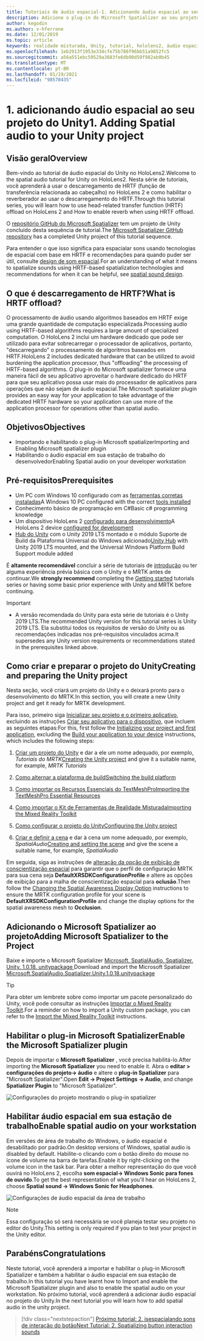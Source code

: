 ```yaml
---
title: Tutoriais de áudio espacial-1. Adicionando áudio espacial ao seu projeto
description: Adicione o plug-in do Microsoft Spatializer ao seu projeto do Unity para acessar o descarregamento de hardware do HoloLens 2 HRTF.
author: kegodin
ms.author: v-hferrone
ms.date: 12/01/2019
ms.topic: article
keywords: realidade misturada, Unity, tutorial, hololens2, áudio espacial, MRTK, kit de ferramentas de realidade mista, UWP, Windows 10, HRTF, função de transferência relacionada ao cabeçalho, reverberação, Microsoft Spatializer
ms.openlocfilehash: 1eb2913f1953e334cfe75b786f96bb51a9852fc5
ms.sourcegitcommit: a56a551ebc59529a3683fe6db90d59f982ab0b45
ms.translationtype: MT
ms.contentlocale: pt-BR
ms.lasthandoff: 01/19/2021
ms.locfileid: "98578435"
---
```

# <a name="1-adding-spatial-audio-to-your-unity-project"></a><span data-ttu-id="bd6d8-105">1. adicionando áudio espacial ao seu projeto do Unity</span><span class="sxs-lookup"><span data-stu-id="bd6d8-105">1. Adding Spatial audio to your Unity project</span></span>

## <a name="overview"></a><span data-ttu-id="bd6d8-106">Visão geral</span><span class="sxs-lookup"><span data-stu-id="bd6d8-106">Overview</span></span>

<span data-ttu-id="bd6d8-107">Bem-vindo ao tutorial de áudio espacial do Unity no HoloLens2.</span><span class="sxs-lookup"><span data-stu-id="bd6d8-107">Welcome to the spatial audio tutorial for Unity on HoloLens2.</span></span> <span data-ttu-id="bd6d8-108">Nesta série de tutoriais, você aprenderá a usar o descarregamento de HRTF (função de transferência relacionada ao cabeçalho) no HoloLens 2 e como habilitar o reverberador ao usar o descarregamento do HRTF.</span><span class="sxs-lookup"><span data-stu-id="bd6d8-108">Through this tutorial series, you will learn how to use head-related transfer function (HRTF) offload on HoloLens 2 and How to enable reverb when using HRTF offload.</span></span>

<span data-ttu-id="bd6d8-109">O [repositório GitHub do Microsoft Spatializer](https://github.com/microsoft/spatialaudio-unity) tem um projeto de Unity concluído desta sequência de tutorial.</span><span class="sxs-lookup"><span data-stu-id="bd6d8-109">The [Microsoft Spatializer GitHub repository](https://github.com/microsoft/spatialaudio-unity) has a completed Unity project of this tutorial sequence.</span></span>

<span data-ttu-id="bd6d8-110">Para entender o que isso significa para espacialar sons usando tecnologias de espacial com base em HRTF e recomendações para quando puder ser útil, consulte [design de som espacial](https://docs.microsoft.com/windows/mixed-reality/spatial-sound-design).</span><span class="sxs-lookup"><span data-stu-id="bd6d8-110">For an understanding of what it means to spatialize sounds using HRTF-based spatialization technologies and recommendations for when it can be helpful, see [spatial sound design](https://docs.microsoft.com/windows/mixed-reality/spatial-sound-design).</span></span>

## <a name="what-is-hrtf-offload"></a><span data-ttu-id="bd6d8-111">O que é descarregamento de HRTF?</span><span class="sxs-lookup"><span data-stu-id="bd6d8-111">What is HRTF offload?</span></span>

<span data-ttu-id="bd6d8-112">O processamento de áudio usando algoritmos baseados em HRTF exige uma grande quantidade de computação especializada.</span><span class="sxs-lookup"><span data-stu-id="bd6d8-112">Processing audio using HRTF-based algorithms requires a large amount of specialized computation.</span></span> <span data-ttu-id="bd6d8-113">O HoloLens 2 inclui um hardware dedicado que pode ser utilizado para evitar sobrecarregar o processador de aplicativos, portanto, "descarregando" o processamento de algoritmos baseados em HRTF.</span><span class="sxs-lookup"><span data-stu-id="bd6d8-113">HoloLens 2 includes dedicated hardware that can be utilized to avoid burdening the application processor, thus "offloading" the processing of HRTF-based algorithms.</span></span>  <span data-ttu-id="bd6d8-114">O plug-in do Microsoft spatializer fornece uma maneira fácil de seu aplicativo aproveitar o hardware dedicado do HRTF para que seu aplicativo possa usar mais do processador de aplicativos para operações que não sejam de áudio espacial.</span><span class="sxs-lookup"><span data-stu-id="bd6d8-114">The Microsoft spatializer plugin provides an easy way for your application to take advantage of the dedicated HRTF hardware so your application can use more of the application processor for operations other than spatial audio.</span></span>

## <a name="objectives"></a><span data-ttu-id="bd6d8-115">Objetivos</span><span class="sxs-lookup"><span data-stu-id="bd6d8-115">Objectives</span></span>

* <span data-ttu-id="bd6d8-116">Importando e habilitando o plug-in Microsoft spatializer</span><span class="sxs-lookup"><span data-stu-id="bd6d8-116">Importing and Enabling Microsoft spatializer plugin</span></span>
* <span data-ttu-id="bd6d8-117">Habilitando o áudio espacial em sua estação de trabalho do desenvolvedor</span><span class="sxs-lookup"><span data-stu-id="bd6d8-117">Enabling Spatial audio on your developer workstation</span></span>

## <a name="prerequisites"></a><span data-ttu-id="bd6d8-118">Pré-requisitos</span><span class="sxs-lookup"><span data-stu-id="bd6d8-118">Prerequisites</span></span>

* <span data-ttu-id="bd6d8-119">Um PC com Windows 10 configurado com as [ferramentas corretas instaladas](../../install-the-tools.md)</span><span class="sxs-lookup"><span data-stu-id="bd6d8-119">A Windows 10 PC configured with the correct [tools installed](../../install-the-tools.md)</span></span>
* <span data-ttu-id="bd6d8-120">Conhecimento básico de programação em C#</span><span class="sxs-lookup"><span data-stu-id="bd6d8-120">Basic c# programming knowledge</span></span>
* <span data-ttu-id="bd6d8-121">Um dispositivo HoloLens 2 [configurado para desenvolvimento](../../platform-capabilities-and-apis/using-visual-studio.md#enabling-developer-mode)</span><span class="sxs-lookup"><span data-stu-id="bd6d8-121">A HoloLens 2 device [configured for development](../../platform-capabilities-and-apis/using-visual-studio.md#enabling-developer-mode)</span></span>
* <span data-ttu-id="bd6d8-122"><a href="https://docs.unity3d.com/Manual/GettingStartedInstallingHub.html" target="_blank">Hub do Unity</a> com o Unity 2019 LTS montado e o módulo Suporte de Build da Plataforma Universal do Windows adicionado</span><span class="sxs-lookup"><span data-stu-id="bd6d8-122"><a href="https://docs.unity3d.com/Manual/GettingStartedInstallingHub.html" target="_blank">Unity Hub</a> with Unity 2019 LTS mounted, and the Universal Windows Platform Build Support module added</span></span>

<span data-ttu-id="bd6d8-123">É **altamente recomendável** concluir a série de tutoriais de [introdução](mr-learning-base-01.md) ou ter alguma experiência prévia básica com o Unity e o MRTK antes de continuar.</span><span class="sxs-lookup"><span data-stu-id="bd6d8-123">We **strongly recommend** completing the [Getting started](mr-learning-base-01.md) tutorials series or having some basic prior experience with Unity and MRTK before continuing.</span></span>

> [!IMPORTANT]
>
> * <span data-ttu-id="bd6d8-124">A versão recomendada do Unity para esta série de tutoriais é o Unity 2019 LTS.</span><span class="sxs-lookup"><span data-stu-id="bd6d8-124">The recommended Unity version for this tutorial series is Unity 2019 LTS.</span></span> <span data-ttu-id="bd6d8-125">Ela substitui todos os requisitos de versão do Unity ou as recomendações indicadas nos pré-requisitos vinculados acima.</span><span class="sxs-lookup"><span data-stu-id="bd6d8-125">It supersedes any Unity version requirements or recommendations stated in the prerequisites linked above.</span></span>

## <a name="creating-and-preparing-the-unity-project"></a><span data-ttu-id="bd6d8-126">Como criar e preparar o projeto do Unity</span><span class="sxs-lookup"><span data-stu-id="bd6d8-126">Creating and preparing the Unity project</span></span>

<span data-ttu-id="bd6d8-127">Nesta seção, você criará um projeto do Unity e o deixará pronto para o desenvolvimento do MRTK.</span><span class="sxs-lookup"><span data-stu-id="bd6d8-127">In this section, you will create a new Unity project and get it ready for MRTK development.</span></span>

<span data-ttu-id="bd6d8-128">Para isso, primeiro siga [Inicializar seu projeto e o primeiro aplicativo](mr-learning-base-02.md), excluindo as instruções [Criar seu aplicativo para o dispositivo](mr-learning-base-02.md#building-your-application-to-your-hololens-2), que incluem as seguintes etapas:</span><span class="sxs-lookup"><span data-stu-id="bd6d8-128">For this, first follow the [Initializing your project and first application](mr-learning-base-02.md), excluding the [Build your application to your device](mr-learning-base-02.md#building-your-application-to-your-hololens-2) instructions, which includes the following steps:</span></span>

1. <span data-ttu-id="bd6d8-129">[Criar um projeto do Unity](mr-learning-base-02.md#creating-the-unity-project) e dar a ele um nome adequado, por exemplo, *Tutoriais do MRTK*</span><span class="sxs-lookup"><span data-stu-id="bd6d8-129">[Creating the Unity project](mr-learning-base-02.md#creating-the-unity-project) and give it a suitable name, for example, *MRTK Tutorials*</span></span>

1. [<span data-ttu-id="bd6d8-130">Como alternar a plataforma de build</span><span class="sxs-lookup"><span data-stu-id="bd6d8-130">Switching the build platform</span></span>](mr-learning-base-02.md#configuring-the-unity-project)

1. [<span data-ttu-id="bd6d8-131">Como importar os Recursos Essenciais do TextMeshPro</span><span class="sxs-lookup"><span data-stu-id="bd6d8-131">Importing the TextMeshPro Essential Resources</span></span>](mr-learning-base-02.md#importing-the-textmeshpro-essential-resources)

1. [<span data-ttu-id="bd6d8-132">Como importar o Kit de Ferramentas de Realidade Misturada</span><span class="sxs-lookup"><span data-stu-id="bd6d8-132">Importing the Mixed Reality Toolkit</span></span>](mr-learning-base-02.md#importing-the-mixed-reality-toolkit)

1. [<span data-ttu-id="bd6d8-133">Como configurar o projeto do Unity</span><span class="sxs-lookup"><span data-stu-id="bd6d8-133">Configuring the Unity project</span></span>](mr-learning-base-02.md#configuring-the-unity-project)

1. <span data-ttu-id="bd6d8-134">[Criar e definir a cena](mr-learning-base-02.md#creating-and-configuring-the-scene) e dar à cena um nome adequado, por exemplo, *SpatialAudio*</span><span class="sxs-lookup"><span data-stu-id="bd6d8-134">[Creating and setting the scene](mr-learning-base-02.md#creating-and-configuring-the-scene) and give the scene a suitable name, for example, *SpatialAudio*</span></span>

<span data-ttu-id="bd6d8-135">Em seguida, siga as instruções de [alteração da opção de exibição de conscientização espacial](mr-learning-base-03.md#changing-the-spatial-awareness-display-option) para garantir que o perfil de configuração MRTK para sua cena seja **DefaultXRSDKConfigurationProfile** e altere as opções de exibição para a malha de conscientização espacial para **oclusão**.</span><span class="sxs-lookup"><span data-stu-id="bd6d8-135">Then follow the [Changing the Spatial Awareness Display Option](mr-learning-base-03.md#changing-the-spatial-awareness-display-option) instructions to ensure the MRTK configuration profile for your scene is **DefaultXRSDKConfigurationProfile** and change the display options for the spatial awareness mesh to **Occlusion**.</span></span>

## <a name="adding-microsoft-spatializer-to-the-project"></a><span data-ttu-id="bd6d8-136">Adicionando o Microsoft Spatializer ao projeto</span><span class="sxs-lookup"><span data-stu-id="bd6d8-136">Adding Microsoft Spatializer to the Project</span></span>

<span data-ttu-id="bd6d8-137">Baixe e importe o Microsoft Spatializer  <a href="https://github.com/microsoft/spatialaudio-unity/releases/download/v1.0.18/Microsoft.SpatialAudio.Spatializer.Unity.1.0.18.unitypackage" target="_blank">Microsoft. SpatialAudio. Spatializer. Unity. 1.0.18. unitypackage </a></span><span class="sxs-lookup"><span data-stu-id="bd6d8-137">Download and import the Microsoft Spatializer  <a href="https://github.com/microsoft/spatialaudio-unity/releases/download/v1.0.18/Microsoft.SpatialAudio.Spatializer.Unity.1.0.18.unitypackage" target="_blank">Microsoft.SpatialAudio.Spatializer.Unity.1.0.18.unitypackage </a></span></span>

>[!TIP]
> <span data-ttu-id="bd6d8-138">Para obter um lembrete sobre como importar um pacote personalizado do Unity, você pode consultar as instruções [Importar o Mixed Reality Toolkit](../../../mrlearning-base-ch1.md#import-the-mixed-reality-toolkit).</span><span class="sxs-lookup"><span data-stu-id="bd6d8-138">For a reminder on how to import a Unity custom package, you can refer to the [Import the Mixed Reality Toolkit](../../../mrlearning-base-ch1.md#import-the-mixed-reality-toolkit) instructions.</span></span>

## <a name="enable-the-microsoft-spatializer-plugin"></a><span data-ttu-id="bd6d8-139">Habilitar o plug-in Microsoft Spatializer</span><span class="sxs-lookup"><span data-stu-id="bd6d8-139">Enable the Microsoft Spatializer plugin</span></span>

<span data-ttu-id="bd6d8-140">Depois de importar o **Microsoft Spatializer** , você precisa habilitá-lo.</span><span class="sxs-lookup"><span data-stu-id="bd6d8-140">After importing the **Microsoft Spatializer** you need to enable it.</span></span> <span data-ttu-id="bd6d8-141">Abra o **editar > configurações do projeto-> áudio** e altere o **plug-in Spatializer** para "Microsoft Spatializer".</span><span class="sxs-lookup"><span data-stu-id="bd6d8-141">Open **Edit -> Project Settings -> Audio**, and change **Spatializer Plugin** to "Microsoft Spatializer".</span></span>

![Configurações do projeto mostrando o plug-in spatializer](images/spatial-audio/spatial-audio-01-section3-step1-1.png)

## <a name="enable-spatial-audio-on-your-workstation"></a><span data-ttu-id="bd6d8-143">Habilitar áudio espacial em sua estação de trabalho</span><span class="sxs-lookup"><span data-stu-id="bd6d8-143">Enable spatial audio on your workstation</span></span>

<span data-ttu-id="bd6d8-144">Em versões de área de trabalho do Windows, o áudio espacial é desabilitado por padrão.</span><span class="sxs-lookup"><span data-stu-id="bd6d8-144">On desktop versions of Windows, spatial audio is disabled by default.</span></span> <span data-ttu-id="bd6d8-145">Habilite-o clicando com o botão direito do mouse no ícone de volume na barra de tarefas.</span><span class="sxs-lookup"><span data-stu-id="bd6d8-145">Enable it by right-clicking on the volume icon in the task bar.</span></span> <span data-ttu-id="bd6d8-146">Para obter a melhor representação do que você ouvirá no HoloLens 2, escolha **som espacial-> Windows Sonic para fones de ouvido**.</span><span class="sxs-lookup"><span data-stu-id="bd6d8-146">To get the best representation of what you'll hear on HoloLens 2, choose **Spatial sound -> Windows Sonic for Headphones**.</span></span>

![Configurações de áudio espacial da área de trabalho](images/spatial-audio/spatial-audio-01-section4-step1-1.png)

> [!NOTE]
> <span data-ttu-id="bd6d8-148">Essa configuração só será necessária se você planeja testar seu projeto no editor do Unity.</span><span class="sxs-lookup"><span data-stu-id="bd6d8-148">This setting is only required if you plan to test your project in the Unity editor.</span></span>

## <a name="congratulations"></a><span data-ttu-id="bd6d8-149">Parabéns</span><span class="sxs-lookup"><span data-stu-id="bd6d8-149">Congratulations</span></span>

<span data-ttu-id="bd6d8-150">Neste tutorial, você aprenderá a importar e habilitar o plug-in Microsoft Spatializer e também a habilitar o áudio espacial em sua estação de trabalho.</span><span class="sxs-lookup"><span data-stu-id="bd6d8-150">In this tutorial you have learnt how to Import and enable the Microsoft Spatializer plugin and also to enable the spatial audio on your workstation.</span></span>
<span data-ttu-id="bd6d8-151">No próximo tutorial, você aprenderá a adicionar áudio espacial no projeto do Unity.</span><span class="sxs-lookup"><span data-stu-id="bd6d8-151">In the next tutorial you will learn how to add spatial audio in the unity project.</span></span>

> [!div class="nextstepaction"]
> [<span data-ttu-id="bd6d8-152">Próximo tutorial: 2. isespacialando sons de interação do botão</span><span class="sxs-lookup"><span data-stu-id="bd6d8-152">Next Tutorial: 2. Spatializing button interaction sounds</span></span>](unity-spatial-audio-ch2.md)

